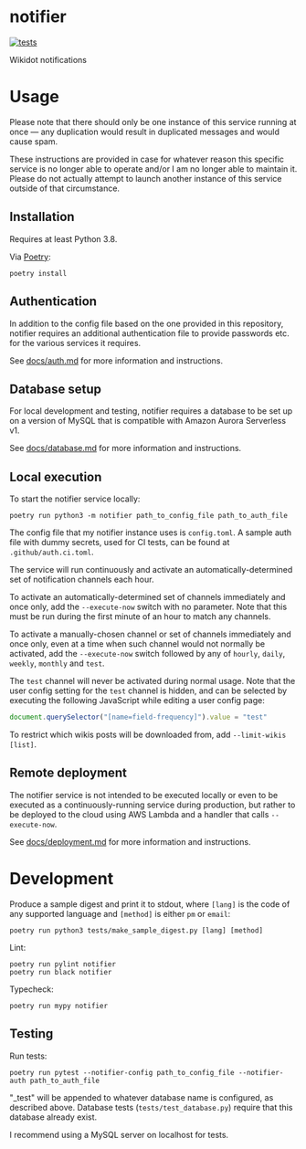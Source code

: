 # notifier

[![tests](https://github.com/croque-scp/notifier/actions/workflows/tests.yml/badge.svg)](https://github.com/croque-scp/notifier/actions/workflows/tests.yml)

Wikidot notifications

# Usage

Please note that there should only be one instance of this service running
at once &mdash; any duplication would result in duplicated messages and
would cause spam.

These instructions are provided in case for whatever reason this specific
service is no longer able to operate and/or I am no longer able to maintain
it. Please do not actually attempt to launch another instance of this
service outside of that circumstance.

## Installation

Requires at least Python 3.8.

Via [Poetry](https://python-poetry.org/):

```shell
poetry install
```

## Authentication

In addition to the config file based on the one provided in this
repository, notifier requires an additional authentication file to provide
passwords etc. for the various services it requires.

See [docs/auth.md](/docs/auth.md) for more information and instructions.

## Database setup

For local development and testing, notifier requires a database to be set
up on a version of MySQL that is compatible with Amazon Aurora Serverless
v1.

See [docs/database.md](/docs/database.md) for more information and
instructions.

## Local execution

To start the notifier service locally:

```shell
poetry run python3 -m notifier path_to_config_file path_to_auth_file
```

The config file that my notifier instance uses is `config.toml`. A sample
auth file with dummy secrets, used for CI tests, can be found at
`.github/auth.ci.toml`.

The service will run continuously and activate an automatically-determined
set of notification channels each hour.

To activate an automatically-determined set of channels immediately and
once only, add the `--execute-now` switch with no parameter. Note that this
must be run during the first minute of an hour to match any channels.

To activate a manually-chosen channel or set of channels immediately and
once only, even at a time when such channel would not normally be
activated, add the `--execute-now` switch followed by any of `hourly`,
`daily`, `weekly`, `monthly` and `test`.

The `test` channel will never be activated during normal usage. Note that
the user config setting for the `test` channel is hidden, and can be
selected by executing the following JavaScript while editing a user config
page:

```js
document.querySelector("[name=field-frequency]").value = "test"
```

To restrict which wikis posts will be downloaded from, add `--limit-wikis
[list]`.

## Remote deployment

The notifier service is not intended to be executed locally or even to be
executed as a continuously-running service during production, but rather to
be deployed to the cloud using AWS Lambda and a handler that calls
`--execute-now`.

See [docs/deployment.md](/docs/deployment.md) for more information and instructions.

# Development

Produce a sample digest and print it to stdout, where `[lang]` is the code
of any supported language and `[method]` is either `pm` or `email`:

```shell
poetry run python3 tests/make_sample_digest.py [lang] [method]
```

Lint:

```shell
poetry run pylint notifier
poetry run black notifier
```

Typecheck:

```shell
poetry run mypy notifier
```

## Testing

Run tests:

```shell
poetry run pytest --notifier-config path_to_config_file --notifier-auth path_to_auth_file
```

"_test" will be appended to whatever database name is configured, as
described above. Database tests (`tests/test_database.py`) require that
this database already exist.

I recommend using a MySQL server on localhost for tests.
